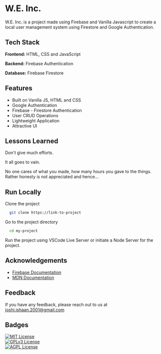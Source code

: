  
# W.E. Inc.   
W.E. Inc. is a project made using Firebase and Vanilla Javascript to 
create a local user management system using Firestore and Google Authentication.  


## Tech Stack  

**Frontend:** HTML, CSS and JavaScript 

**Backend:** Firebase Authentication

**Database:** Firebase Firestore

## Features  

- Built on Vanilla JS, HTML and CSS  
- Google Authentication
- Firebase - Firestore Authentication
- User CRUD Operations
- Lightweight Application
- Attractive UI

## Lessons Learned  
Don't give much efforts.

It all goes to vain.

No one cares of what you made, how many hours you gave to the things.
Rather honesty is not appreciated and hence...

## Run Locally  

Clone the project  

~~~bash  
  git clone https://link-to-project
~~~

Go to the project directory  

~~~bash  
  cd my-project
~~~

Run the project using VSCode Live Server or initiate a Node Server for the project.

## Acknowledgements  

- [Firebase Documentation](https://firebase.google.com/docs?gad=1&gclid=CjwKCAjwsvujBhAXEiwA_UXnAFmTSplwSz-_4MAHf_esiHKDWQvVIAjtp2PI_uVHMHrTVoqWY0iUPRoCciYQAvD_BwE&gclsrc=aw.ds)
- [MDN Documentation](https://developer.mozilla.org/en-US/)

## Feedback  

If you have any feedback, please reach out to us at joshi.ishaan.2001@gmail.com
 
## Badges  
[![MIT License](https://img.shields.io/badge/License-MIT-green.svg)](https://choosealicense.com/licenses/mit/)  
[![GPLv3 License](https://img.shields.io/badge/License-GPL%20v3-yellow.svg)](https://choosealicense.com/licenses/gpl-3.0/)  
[![AGPL License](https://img.shields.io/badge/license-AGPL-blue.svg)](https://choosealicense.com/licenses/gpl-3.0/)  
